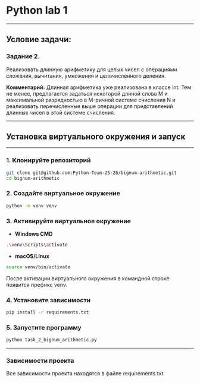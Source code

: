 # Python lab 1
____
## Условие задачи:
### Задание 2. 
Реализовать длинную арифметику для целых чисел с операциями сложения, вычитания, умножения и целочисленного деления.

**Комментарий:** Длинная арифметика уже реализована в классе int. Тем не менее, предлагается задаться некоторой длиной слова M и максимальной разрядностью в M-ричной системе счисления N и реализовать перечисленные выше операции для представлений длинных чисел в этой системе счисления.
____
## Установка виртуального окружения и запуск
____
### 1. Клонируйте репозиторий
```bash
git clone git@github.com:Python-Team-25-26/bignum-arithmetic.git
cd bignum-arithmetic
```
### 2. Создайте виртуальное окружение
```bash
python -m venv venv
```
### 3. Активируйте виртуальное окружение
- **Windows CMD**
```bash
.\venv\Scripts\activate
```
- **macOS/Linux**
```bash
source venv/bin/activate
```
После активации виртуального окружения в командной строке появится префикс venv.
### 4. Установите зависимости
```bash
pip install -r requirements.txt
```
### 5. Запустите программу
```bash
python task_2_bignum_arithmetic.py
```
____
### Зависимости проекта
Все зависимости проекта находятся в файле requirements.txt
